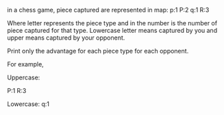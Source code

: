 in a chess game, piece captured are represented in map:
p:1
P:2
q:1
R:3


Where letter represents the piece type and in the number is the number of piece captured for that type.
Lowercase letter means captured by you and upper means captured by your opponent.

Print only the advantage for each piece type for each opponent.

For example, 

Uppercase:

P:1
R:3

Lowercase:
q:1
